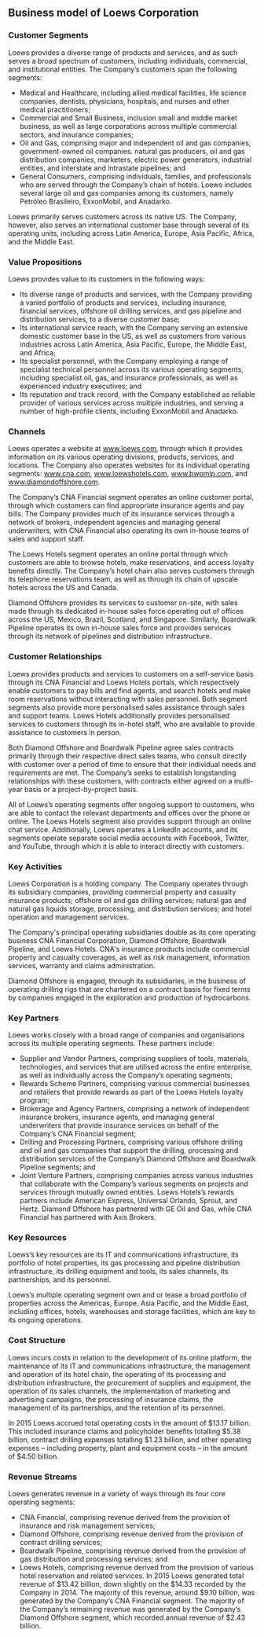 Business model of Loews Corporation
-----------------------------------

 ### Customer Segments

 Loews provides a diverse range of products and services, and as such serves a broad spectrum of customers, including individuals, commercial, and institutional entities. The Company’s customers span the following segments:

  * Medical and Healthcare, including allied medical facilities, life science companies, dentists, physicians, hospitals, and nurses and other medical practitioners;
 * Commercial and Small Business, inclusion small and middle market business, as well as large corporations across multiple commercial sectors, and insurance companies;
 * Oil and Gas, comprising major and independent oil and gas companies, government-owned oil companies. natural gas producers, oil and gas distribution companies, marketers, electric power generators, industrial entities, and interstate and intrastate pipelines; and
 * General Consumers, comprising individuals, families, and professionals who are served through the Company’s chain of hotels.
  Loews includes several large oil and gas companies among its customers, namely Petróleo Brasileiro, ExxonMobil, and Anadarko.

 Loews primarily serves customers across its native US. The Company, however, also serves an international customer base through several of its operating units, including across Latin America, Europe, Asia Pacific, Africa, and the Middle East.

 ### Value Propositions

 Loews provides value to its customers in the following ways:

  * Its diverse range of products and services, with the Company providing a varied portfolio of products and services, including insurance, financial services, offshore oil drilling services, and gas pipeline and distribution services, to a diverse customer base;
 * Its international service reach, with the Company serving an extensive domestic customer base in the US, as well as customers from various industries across Latin America, Asia Pacific, Europe, the Middle East, and Africa;
 * Its specialist personnel, with the Company employing a range of specialist technical personnel across its various operating segments, including specialist oil, gas, and insurance professionals, as well as experienced industry executives; and
 * Its reputation and track record, with the Company established as reliable provider of various services across multiple industries, and serving a number of high-profile clients, including ExxonMobil and Anadarko.
  ### Channels

 Loews operates a website at www.loews.com, through which it provides information on its various operating divisions, products, services, and locations. The Company also operates websites for its individual operating segments: www.cna.com, www.loewshotels.com, www.bwpmlp.com, and www.diamondoffshore.com.

 The Company’s CNA Financial segment operates an online customer portal, through which customers can find appropriate insurance agents and pay bills. The Company provides much of its insurance services through a network of brokers, independent agencies and managing general underwriters, with CNA Financial also operating its own in-house teams of sales and support staff.

 The Loews Hotels segment operates an online portal through which customers are able to browse hotels, make reservations, and access loyalty benefits directly. The Company’s hotel chain also serves customers through its telephone reservations team, as well as through its chain of upscale hotels across the US and Canada.

 Diamond Offshore provides its services to customer on-site, with sales made through its dedicated in-house sales force operating out of offices across the US, Mexico, Brazil, Scotland, and Singapore. Similarly, Boardwalk Pipeline operates its own in-house sales force and provides services through its network of pipelines and distribution infrastructure.

 ### Customer Relationships

 Loews provides products and services to customers on a self-service basis through its CNA Financial and Loews Hotels portals, which respectively enable customers to pay bills and find agents, and search hotels and make room reservations without interacting with sales personnel. Both segment segments also provide more personalised sales assistance through sales and support teams. Loews Hotels additionally provides personalised services to customers through its in-hotel staff, who are available to provide assistance to customers in person.

 Both Diamond Offshore and Boardwalk Pipeline agree sales contracts primarily through their respective direct sales teams, who consult directly with customer over a period of time to ensure that their individual needs and requirements are met. The Company’s seeks to establish longstanding relationships with these customers, with contracts either agreed on a multi-year basis or a project-by-project basis.

 All of Loews’s operating segments offer ongoing support to customers, who are able to contact the relevant departments and offices over the phone or online. The Loews Hotels segment also provides support through an online chat service. Additionally, Loews operates a LinkedIn accounts, and its segments operate separate social media accounts with Facebook, Twitter, and YouTube, through which it is able to interact directly with customers.

 ### Key Activities

 Loews Corporation is a holding company. The Company operates through its subsidiary companies, providing commercial property and casualty insurance products; offshore oil and gas drilling services; natural gas and natural gas liquids storage, processing, and distribution services; and hotel operation and management services.

 The Company's principal operating subsidiaries double as its core operating business CNA Financial Corporation, Diamond Offshore, Boardwalk Pipeline, and Loews Hotels. CNA's insurance products include commercial property and casualty coverages, as well as risk management, information services, warranty and claims administration.

 Diamond Offshore is engaged, through its subsidiaries, in the business of operating drilling rigs that are chartered on a contract basis for fixed terms by companies engaged in the exploration and production of hydrocarbons.

 ### Key Partners

 Loews works closely with a broad range of companies and organisations across its multiple operating segments. These partners include:

  * Supplier and Vendor Partners, comprising suppliers of tools, materials, technologies, and services that are utilised across the entire enterprise, as well as individually across the Company’s operating segments;
 * Rewards Scheme Partners, comprising various commercial businesses and retailers that provide rewards as part of the Loews Hotels loyalty program;
 * Brokerage and Agency Partners, comprising a network of independent insurance brokers, insurance agents, and managing general underwriters that provide insurance services on behalf of the Company’s CNA Financial segment;
 * Drilling and Processing Partners, comprising various offshore drilling and oil and gas companies that support the drilling, processing and distribution services of the Company’s Diamond Offshore and Boardwalk Pipeline segments; and
 * Joint Venture Partners, comprising companies across various industries that collaborate with the Company’s various segments on projects and services through mutually owned entities.
  Loews Hotels’s rewards partners include American Express, Universal Orlando, Sprout, and Hertz. Diamond Offshore has partnered with GE Oil and Gas, while CNA Financial has partnered with Axis Brokers.

 ### Key Resources

 Loews’s key resources are its IT and communications infrastructure, its portfolio of hotel properties, its gas processing and pipeline distribution infrastructure, its drilling equipment and tools, its sales channels, its partnerships, and its personnel.

 Loews’s multiple operating segment own and or lease a broad portfolio of properties across the Americas, Europe, Asia Pacific, and the Middle East, including offices, hotels, warehouses and storage facilities, which are key to its ongoing operations.

 ### Cost Structure

 Loews incurs costs in relation to the development of its online platform, the maintenance of its IT and communications infrastructure, the management and operation of its hotel chain, the operating of its processing and distribution infrastructure, the procurement of supplies and equipment, the operation of its sales channels, the implementation of marketing and advertising campaigns, the processing of insurance claims, the management of its partnerships, and the retention of its personnel.

 In 2015 Loews accrued total operating costs in the amount of $13.17 billion. This included insurance claims and policyholder benefits totalling $5.38 billion, contract drilling expenses totalling $1.23 billion, and other operating expenses – including property, plant and equipment costs – in the amount of $4.50 billion.

 ### Revenue Streams

 Loews generates revenue in a variety of ways through its four core operating segments:

  * CNA Financial, comprising revenue derived from the provision of insurance and risk management services;
 * Diamond Offshore, comprising revenue derived from the provision of contract drilling services;
 * Boardwalk Pipeline, comprising revenue derived from the provision of gas distribution and processing services; and
 * Loews Hotels, comprising revenue derived from the provision of various hotel reservation and related services.
  In 2015 Loews generated total revenue of $13.42 billion, down slightly on the $14.33 recorded by the Company in 2014. The majority of this revenue, around $9.10 billion, was generated by the Company’s CNA Financial segment. The majority of the Company’s remaining revenue was generated by the Company’s Diamond Offshore segment, which recorded annual revenue of $2.43 billion.